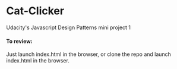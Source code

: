 # Cat-Clicker
Udacity's Javascript Design Patterns mini project 1

#### To review:

Just launch index.html in the browser, or clone the repo and launch index.html in the browser.
